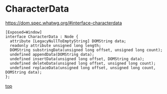 # CharacterData

https://dom.spec.whatwg.org/#interface-characterdata


```webidl
[Exposed=Window]
interface CharacterData : Node {
  attribute [LegacyNullToEmptyString] DOMString data;
  readonly attribute unsigned long length;
  DOMString substringData(unsigned long offset, unsigned long count);
  undefined appendData(DOMString data);
  undefined insertData(unsigned long offset, DOMString data);
  undefined deleteData(unsigned long offset, unsigned long count);
  undefined replaceData(unsigned long offset, unsigned long count, DOMString data);
};
```



[top](#)
